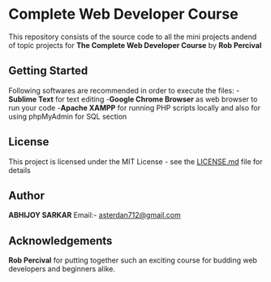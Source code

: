 # Complete Web Developer Course
This repository consists of the source code to all the mini projects andend of topic projects for **The Complete Web Developer Course** by **Rob Percival**

## Getting Started
Following softwares are recommended in order to execute the files:
-**Sublime Text** for text editing
-**Google Chrome Browser** as web browser to run your code
-**Apache XAMPP** for running PHP scripts locally and also for using phpMyAdmin for SQL section

## License
This project is licensed under the MIT License - see the [LICENSE.md](https://github.com/asterdan712/Complete_Web_Developer_Course/README.md) file for details

## Author
**ABHIJOY SARKAR**
Email:- [asterdan712@gmail.com](https://www.visualcv.com/abhijoy-sarkar)

## Acknowledgements
**Rob Percival** for putting together such an exciting course for budding web developers and beginners alike.
